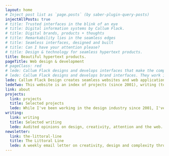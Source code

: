 ```yaml
---
layout: home
# Inject post list as `page.posts` (by saber-plugin-query-posts)
injectAllPosts: true
# title: Trusted interfaces in the blink of an eye
# title: Digital information systems by Callum Flack.
# title: Digital brands, products + thoughts
# title: Remarkability lies in the seamless edges
# title: Seamless interfaces, designed and built
# title: Can I have your attention please?
# title: Design & technology for seamless hypertext products.
title: Beautiful hypertext products.
pageTitle: Web design & development
# pageClass: red
# lede: Callum Flack designs and develops interfaces that make the complex simple and the simple unique. They work in a glance, creating the most valued currency—attention. Then they work to provide service with trust and speed. CFd builds "remark"-ability through a rare combination of comprehension, creativity + capability.
# lede: Callum Flack designs and develops brand interfaces. They work in a glance, creating the most valued currency—attention. Then they work to provide service with trust and speed. CFd builds "remark"-ability through a rare combination of comprehension, creativity + capability.
lede: Callum Flack Design creates seamless websites and web applications. They work in the blink of an eye, creating the most valued currency—trust. CFd closes the gap between design and development by doing both, allowing tiny collaborations to create big things.
ledeTwo: This website is an index of projects (since 2001), writing (to explain the work to myself and my collaborators) and an email letter sent every Tuesday AEST, which is the easiest way to continue the conversation—
link: about
projects:
  link: projects
  title: Selected projects
  lede: While I've been working in the design industry since 2001, I've run my own shop since 2015. These are the best projects since then.
writing:
  link: writing
  title: Selected writing
  lede: Audited opinions on design, creativity, attention and the web. Writing is a provocation to explain the work to myself. As Warren Ellis said, "I need to get my thinking out in front of me so I can see what kind of thing it is".
newsletter:
  link: the-littoral-line
  title: The Littoral Line
  lede: A weekly email letter on creativity, design and complexity through the lens of people and attention. Littoral as in the edge of things, like tidal zones. Line as in symmetry, like the alignment of connected thoughts.
---
```

